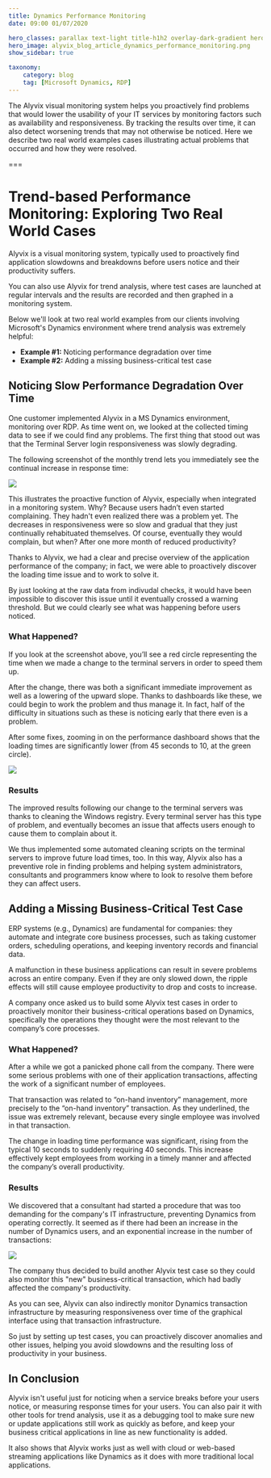 ```yaml
---
title: Dynamics Performance Monitoring
date: 09:00 01/07/2020

hero_classes: parallax text-light title-h1h2 overlay-dark-gradient hero-large
hero_image: alyvix_blog_article_dynamics_performance_monitoring.png
show_sidebar: true

taxonomy:
    category: blog
    tag: [Microsoft Dynamics, RDP]
---
```


The Alyvix visual monitoring system helps you proactively find problems that would lower the usability of your IT services by monitoring factors such as availability and responsiveness. By tracking the results over time, it can also detect worsening trends that may not otherwise be noticed. Here we describe two real world examples cases illustrating actual problems that occurred and how they were resolved.

===

# Trend-based Performance Monitoring: Exploring Two Real World Cases

Alyvix is a visual monitoring system, typically used to proactively find application slowdowns and breakdowns before users notice and their productivity suffers.

You can also use Alyvix for trend analysis, where test cases are launched at regular intervals and the results are recorded and then graphed in a monitoring system.

Below we'll look at two real world examples from our clients involving Microsoft's Dynamics environment where trend analysis was extremely helpful:

* **Example #1:** Noticing performance degradation over time
* **Example #2:** Adding a missing business-critical test case


## Noticing Slow Performance Degradation Over Time

One customer implemented Alyvix in a MS Dynamics environment, monitoring over RDP. As time went on, we looked at the collected timing data to see if we could find any problems. The first thing that stood out was that the Terminal Server login responsiveness was slowly degrading.

The following screenshot of the monthly trend lets you immediately see the continual increase in response time:

![](alyvix_blog_article_dynamics_performance_monitoring_01.png)

This illustrates the proactive function of Alyvix, especially when integrated in a monitoring system. Why? Because users hadn’t even started complaining. They hadn't even realized there was a problem yet. The decreases in responsiveness were so slow and gradual that they just continually rehabituated themselves. Of course, eventually they would complain, but when? After one more month of reduced productivity?

Thanks to Alyvix, we had a clear and precise overview of the application performance of the company; in fact, we were able to proactively discover the loading time issue and to work to solve it.

By just looking at the raw data from indivudal checks, it would have been impossible to discover this issue until it eventually crossed a warning threshold. But we could clearly see what was happening before users noticed.


### What Happened?

If you look at the screenshot above, you’ll see a red circle representing the time when we made a change to the terminal servers in order to speed them up.

After the change, there was both a significant immediate improvement as well as a lowering of the upward slope. Thanks to dashboards like these, we could begin to work the problem and thus manage it. In fact, half of the difficulty in situations such as these is noticing early that there even is a problem.

After some fixes, zooming in on the performance dashboard shows that the loading times are significantly lower (from 45 seconds to 10, at the green circle).

![](alyvix_blog_article_dynamics_performance_monitoring_02.png)


### Results

The improved results following our change to the terminal servers was thanks to cleaning the Windows registry. Every terminal server has this type of problem, and eventually becomes an issue that affects users enough to cause them to complain about it.

We thus implemented some automated cleaning scripts on the terminal servers to improve future load times, too. In this way, Alyvix also has a preventive role in finding problems and helping system administrators, consultants and programmers know where to look to resolve them before they can affect users.


## Adding a Missing Business-Critical Test Case

ERP systems (e.g., Dynamics) are fundamental for companies: they automate and integrate core business processes, such as taking customer orders, scheduling operations, and keeping inventory records and financial data.

A malfunction in these business applications can result in severe problems across an entire company. Even if they are only slowed down, the ripple effects will still cause employee productivity to drop and costs to increase.

A company once asked us to build some Alyvix test cases in order to proactively monitor their business-critical operations based on Dynamics, specifically the operations they thought were the most relevant to the company’s core processes.


### What Happened?

After a while we got a panicked phone call from the company. There were some serious problems with one of their application transactions, affecting the work of a significant number of employees.

That transaction was related to “on-hand inventory” management, more precisely to the “on-hand inventory” transaction. As they underlined, the issue was extremely relevant, because every single employee was involved in that transaction.

The change in loading time performance was significant, rising from the typical 10 seconds to suddenly requiring 40 seconds. This increase effectively kept employees from working in a timely manner and affected the company’s overall productivity.


### Results

We discovered that a consultant had started a procedure that was too demanding for the company's IT infrastructure, preventing Dynamics from operating correctly. It seemed as if there had been an increase in the number of Dynamics users, and an exponential increase in the number of transactions:

![](alyvix_blog_article_dynamics_performance_monitoring_03.png)

The company thus decided to build another Alyvix test case so they could also monitor this "new" business-critical transaction, which had badly affected the company's productivity.

As you can see, Alyvix can also indirectly monitor Dynamics transaction infrastructure by measuring responsiveness over time of the graphical interface using that transaction infrastructure.

So just by setting up test cases, you can proactively discover anomalies and other issues, helping you avoid slowdowns and the resulting loss of productivity in your business.


## In Conclusion

Alyvix isn't useful just for noticing when a service breaks before your users notice, or measuring response times for your users. You can also pair it with other tools for trend analysis, use it as a debugging tool to make sure new or update applications still work as quickly as before, and keep your business critical applications in line as new functionality is added.

It also shows that Alyvix works just as well with cloud or web-based streaming applications like Dynamics as it does with more traditional local applications.
